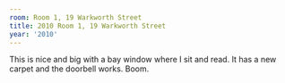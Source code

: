 ```yaml
---
room: Room 1, 19 Warkworth Street
title: 2010 Room 1, 19 Warkworth Street
year: '2010'
---
```


This is nice and big with a bay window where I sit and read. It has a new carpet and the doorbell works. Boom.